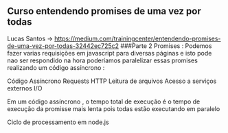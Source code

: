 ## Curso entendendo promises de uma vez por todas 
Lucas Santos -> https://medium.com/trainingcenter/entendendo-promises-de-uma-vez-por-todas-32442ec725c2
###Parte 2 
Promises : Podemos fazer varias requisições em javascript para diversas páginas e isto pode nao ser respondido na hora 
poderíamos paralelizar essas promises realizando um código assíncrono : 

Código Assíncrono 
Requests HTTP 
Leitura de arquivos 
Acesso a serviços externos 
I/O 

Em um código assíncrono , o tempo total de execução é o tempo de execução da promisse mais lenta
pois todas estão executando em paralelo 

Ciclo de processamento em node.js





